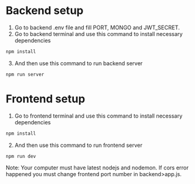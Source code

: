 # Backend setup
1. Go to backend .env file and fill PORT, MONGO and JWT_SECRET.
2. Go to backend terminal and use this command to install necessary dependencies
```sh 
npm install
```
3. And then use this command to run backend server
```sh 
npm run server
```
# Frontend setup
1. Go to frontend terminal and use this command to install necessary dependencies
```sh 
npm install
```
2. And then use this command to run frontend server
```sh 
npm run dev
```
Note: Your computer must have latest nodejs and nodemon. If cors error happened you must change frontend port number in backend>app.js.